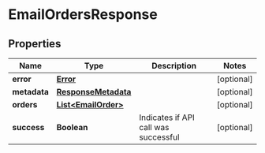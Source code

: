 
# EmailOrdersResponse

## Properties
Name | Type | Description | Notes
------------ | ------------- | ------------- | -------------
**error** | [**Error**](Error.md) |  |  [optional]
**metadata** | [**ResponseMetadata**](ResponseMetadata.md) |  |  [optional]
**orders** | [**List&lt;EmailOrder&gt;**](EmailOrder.md) |  |  [optional]
**success** | **Boolean** | Indicates if API call was successful |  [optional]



